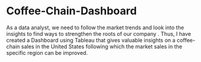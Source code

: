 # Coffee-Chain-Dashboard
As a data analyst, we need to follow the market trends and look into the insights to find ways to strengthen the roots of our company . Thus, I have created a Dashboard using Tableau that gives valuable insights on a coffee-chain sales in the United States following which the market sales in the specific region can be improved.
